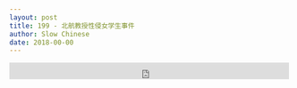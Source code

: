 ```yaml
---
layout: post
title: 199 - 北航教授性侵女学生事件
author: Slow Chinese
date: 2018-00-00
---
```


<iframe src="https://archive.org/embed/slowchinese_201909/Slow_Chinese_199.mp3" width="500" height="30" frameborder="0" webkitallowfullscreen="true" mozallowfullscreen="true" allowfullscreen></iframe>
